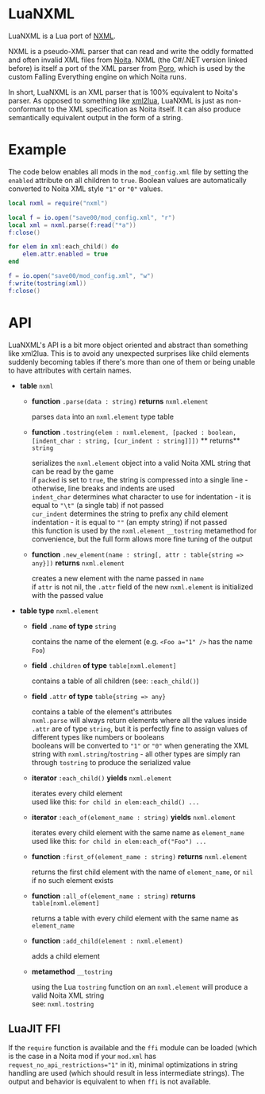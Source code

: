 LuaNXML
===

LuaNXML is a Lua port of [NXML](https://github.com/XWitchProject/NXML).

NXML is a pseudo-XML parser that can read and write the oddly formatted and often invalid XML files from [Noita](https://noitagame.com). NXML (the C#/.NET version linked before) is itself a port of the XML parser from [Poro](https://github.com/gummikana/poro), which is used by the custom Falling Everything engine on which Noita runs.

In short, LuaNXML is an XML parser that is 100% equivalent to Noita's parser. As opposed to something like [xml2lua](https://github.com/manoelcampos/xml2lua), LuaNXML is just as non-conformant to the XML specification as Noita itself. It can also produce semantically equivalent output in the form of a string.

# Example

The code below enables all mods in the `mod_config.xml` file by setting the `enabled` attribute on all children to `true`. Boolean values are automatically converted to Noita XML style `"1"` or `"0"` values.

```lua
local nxml = require("nxml")

local f = io.open("save00/mod_config.xml", "r")
local xml = nxml.parse(f:read("*a"))
f:close()

for elem in xml:each_child() do
    elem.attr.enabled = true
end

f = io.open("save00/mod_config.xml", "w")
f:write(tostring(xml))
f:close()
```

# API

LuaNXML's API is a bit more object oriented and abstract than something like xml2lua. This is to avoid any unexpected surprises like child elements suddenly becoming tables if there's more than one of them or being unable to have attributes with certain names.

* **table** `nxml`
    * **function** `.parse(data : string)` **returns** `nxml.element`

      parses `data` into an `nxml.element` type table

    * **function** `.tostring(elem : nxml.element, [packed : boolean, [indent_char : string, [cur_indent : string]]])` ** returns** `string`

      serializes the `nxml.element` object into a valid Noita XML string that can be read by the game  
      if `packed` is set to `true`, the string is compressed into a single line - otherwise, line breaks and indents are used  
      `indent_char` determines what character to use for indentation - it is equal to `"\t"` (a single tab) if not passed  
      `cur_indent` determines the string to prefix any child element indentation - it is equal to `""` (an empty string) if not passed  
      this function is used by the `nxml.element` `__tostring` metamethod for convenience, but the full form allows more fine tuning of the output

    * **function** `.new_element(name : string[, attr : table{string => any}])` **returns** `nxml.element`

      creates a new element with the name passed in `name`  
      if `attr` is not nil, the `.attr` field of the new `nxml.element` is initialized with the passed value

* **table type** `nxml.element`
    * **field** `.name` **of type** `string`

      contains the name of the element (e.g. `<Foo a="1" />` has the name `Foo`)

    * **field** `.children` **of type** `table[nxml.element]`

      contains a table of all children (see: `:each_child()`)

    * **field** `.attr` **of type** `table{string => any}`

      contains a table of the element's attributes  
      `nxml.parse` will always return elements where all the values inside `.attr` are of type `string`, but it is perfectly fine to assign values of different types like numbers or booleans  
      booleans will be converted to `"1"` or `"0"` when generating the XML string with `nxml.string`/`tostring` - all other types are simply ran through `tostring` to produce the serialized value

    * **iterator** `:each_child()` **yields** `nxml.element`

      iterates every child element  
      used like this: `for child in elem:each_child() ...`

    * **iterator** `:each_of(element_name : string)` **yields** `nxml.element`

      iterates every child element with the same name as `element_name`  
      used like this: `for child in elem:each_of("Foo") ...`

    * **function** `:first_of(element_name : string)` **returns** `nxml.element`

      returns the first child element with the name of `element_name`, or `nil` if no such element exists

    * **function** `:all_of(element_name : string)` **returns** `table[nxml.element]`

      returns a table with every child element with the same name as `element_name`  

    * **function** `:add_child(element : nxml.element)`

      adds a child element

    * **metamethod** `__tostring`  

      using the Lua `tostring` function on an `nxml.element` will produce a valid Noita XML string  
      see: `nxml.tostring`

## LuaJIT FFI

If the `require` function is available and the `ffi` module can be loaded (which is the case in a Noita mod if your `mod.xml` has `request_no_api_restrictions="1"` in it), minimal optimizations in string handling are used (which should result in less intermediate strings). The output and behavior is equivalent to when `ffi` is not available.
